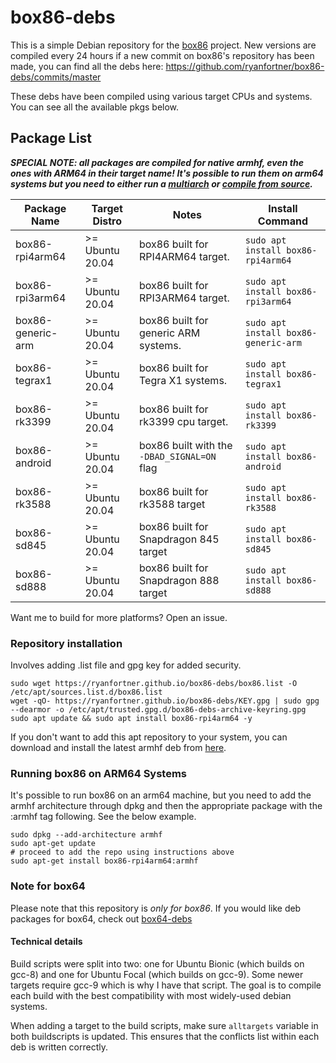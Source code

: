 # box86-debs

This is a simple Debian repository for the [box86](https://github.com/ptitSeb/box86) project. New versions are compiled every 24 hours if a new commit on box86's repository has been made, you can find all the debs here: https://github.com/ryanfortner/box86-debs/commits/master

These debs have been compiled using various target CPUs and systems. You can see all the available pkgs below.

## Package List
***SPECIAL NOTE: all packages are compiled for native armhf, even the ones with ARM64 in their target name! It's possible to run them on arm64 systems but you need to either run a [multiarch](https://github.com/ryanfortner/box86-debs#running-box86-on-arm64-systems) or [compile from source](https://github.com/ptitSeb/box86/blob/master/docs/COMPILE.md#for-other-arm64-64bits-linux-platform).***

Package Name | Target Distro | Notes | Install Command |
------------ | ------------- | ------------- | ------------- |
| box86-rpi4arm64 | >= Ubuntu 20.04 | box86 built for RPI4ARM64 target. | `sudo apt install box86-rpi4arm64` |
| box86-rpi3arm64 | >= Ubuntu 20.04 | box86 built for RPI3ARM64 target. | `sudo apt install box86-rpi3arm64` |
| box86-generic-arm | >= Ubuntu 20.04 | box86 built for generic ARM systems. | `sudo apt install box86-generic-arm` |
| box86-tegrax1 | >= Ubuntu 20.04 | box86 built for Tegra X1 systems. | `sudo apt install box86-tegrax1` |
| box86-rk3399 | >= Ubuntu 20.04 | box86 built for rk3399 cpu target. | `sudo apt install box86-rk3399` |
| box86-android | >= Ubuntu 20.04 | box86 built with the `-DBAD_SIGNAL=ON` flag | `sudo apt install box86-android` |
| box86-rk3588 | >= Ubuntu 20.04 | box86 built for rk3588 target | `sudo apt install box86-rk3588` |
| box86-sd845 | >= Ubuntu 20.04 | box86 built for Snapdragon 845 target | `sudo apt install box86-sd845` |
| box86-sd888 | >= Ubuntu 20.04 | box86 built for Snapdragon 888 target | `sudo apt install box86-sd888` |

Want me to build for more platforms? Open an issue. 

### Repository installation
Involves adding .list file and gpg key for added security.
```
sudo wget https://ryanfortner.github.io/box86-debs/box86.list -O /etc/apt/sources.list.d/box86.list
wget -qO- https://ryanfortner.github.io/box86-debs/KEY.gpg | sudo gpg --dearmor -o /etc/apt/trusted.gpg.d/box86-debs-archive-keyring.gpg 
sudo apt update && sudo apt install box86-rpi4arm64 -y
```

If you don't want to add this apt repository to your system, you can download and install the latest armhf deb from [here](https://github.com/ryanfortner/box86-debs/tree/master/debian).

### Running box86 on ARM64 Systems
It's possible to run box86 on an arm64 machine, but you need to add the armhf architecture through dpkg and then the appropriate package with the :armhf tag following. See the below example.
```
sudo dpkg --add-architecture armhf
sudo apt-get update
# proceed to add the repo using instructions above
sudo apt-get install box86-rpi4arm64:armhf
```

### Note for box64

Please note that this repository is *only for box86*. If you would like deb packages for box64, check out [box64-debs](https://github.com/ryanfortner/box64-debs)


#### Technical details
Build scripts were split into two: one for Ubuntu Bionic (which builds on gcc-8) and one for Ubuntu Focal (which builds on gcc-9). Some newer targets require gcc-9 which is why I have that script. The goal is to compile each build with the best compatibility with most widely-used debian systems.

When adding a target to the build scripts, make sure `alltargets` variable in both buildscripts is updated. This ensures that the conflicts list within each deb is written correctly.
